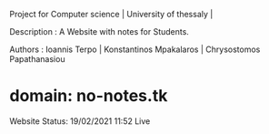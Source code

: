 Project for Computer science | University of thessaly |

Description : A Website with notes for Students. 

Authors : Ioannis Terpo | Konstantinos Mpakalaros | Chrysostomos Papathanasiou

domain: no-notes.tk
=======================================================
Website Status:
19/02/2021 11:52 Live 
